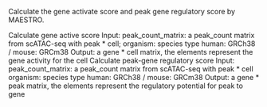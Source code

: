 Calculate the gene activate score and peak gene regulatory score by MAESTRO.

Calculate gene active score 
Input: peak_count_matrix: a peak_count matrix from scATAC-seq with peak * cell; organism: species type human: GRCh38 / mouse: GRCm38 
Output: a gene * cell matrix, the elements represent the gene activity for the cell
Calculate peak-gene regulatory score 
Input: peak_count_matrix: a peak_count matrix from scATAC-seq with peak \* cell organism: species type human: GRCh38 / mouse: GRCm38 
Output: a gene * peak matrix, the elements represent the regulatory potential for peak to gene
